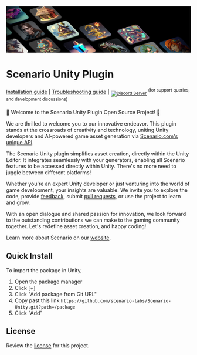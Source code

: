 ![Header](resources/social-header.png)

# Scenario Unity Plugin

[Installation guide](https://help.scenario.com/installing-the-unity-plugin) | [Troubleshooting guide](https://github.com/scenario-labs/Scenario-Unity/wiki/TroubleShooting) | <sub>[![Discord Server](https://img.shields.io/discord/1042738264639012864?label=Discord)](https://discord.gg/scenario)</sub> <sup>(for support queries, and development discussions)</sup>

🎉 Welcome to the Scenario Unity Plugin Open Source Project! 🎉

We are thrilled to welcome you to our innovative endeavor. This plugin stands at the crossroads of creativity and technology, uniting Unity developers and AI-powered game asset generation via [Scenario.com's unique API](https://docs.scenario.com/docs).

The Scenario Unity plugin simplifies asset creation, directly within the Unity Editor. It integrates seamlessly with your generators, enabling all Scenario features to be accessed directly within Unity. There's no more need to juggle between different platforms!

Whether you're an expert Unity developer or just venturing into the world of game development, your insights are valuable. We invite you to explore the code, provide [feedback](https://github.com/scenario-labs/Scenario-Unity/issues), submit [pull requests](https://github.com/scenario-labs/Scenario-Unity/pulls), or use the project to learn and grow.

With an open dialogue and shared passion for innovation, we look forward to the outstanding contributions we can make to the gaming community together. Let's redefine asset creation, and happy coding!

Learn more about Scenario on our [website](https://scenario.com/).

## Quick Install

To import the package in Unity,
1. Open the package manager
2. Click [+] 
3. Click "Add package from Git URL"
4. Copy past this link `https://github.com/scenario-labs/Scenario-Unity.git?path=/package`
5. Click "Add"

## License

Review the [license](LICENSE) for this project.

